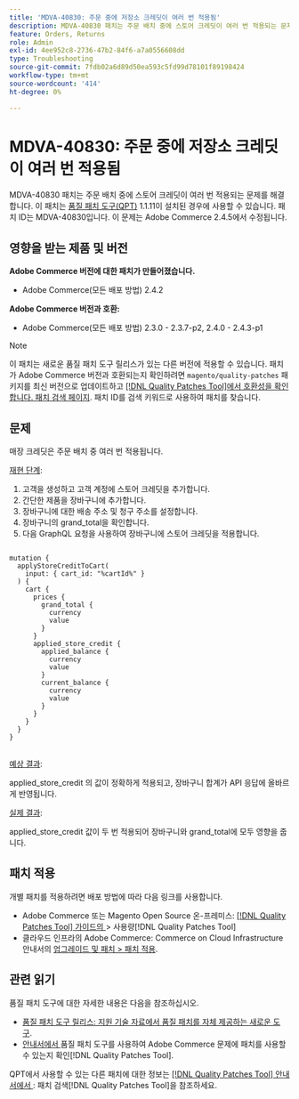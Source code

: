 ```yaml
---
title: 'MDVA-40830: 주문 중에 저장소 크레딧이 여러 번 적용됨'
description: MDVA-40830 패치는 주문 배치 중에 스토어 크레딧이 여러 번 적용되는 문제를 해결합니다. 이 패치는 [Quality Patches Tool (QPT)](https://experienceleague.adobe.com/en/docs/commerce-operations/tools/quality-patches-tool/quality-patches-tool-to-self-serve-quality-patches) 1.1.11이 설치된 경우 사용할 수 있습니다. 패치 ID는 MDVA-40830입니다. 이 문제는 Adobe Commerce 2.4.5에서 수정됩니다.
feature: Orders, Returns
role: Admin
exl-id: 4ee952c8-2736-47b2-84f6-a7a0556608dd
type: Troubleshooting
source-git-commit: 7fdb02a6d89d50ea593c5fd99d78101f89198424
workflow-type: tm+mt
source-wordcount: '414'
ht-degree: 0%

---
```


# MDVA-40830: 주문 중에 저장소 크레딧이 여러 번 적용됨

MDVA-40830 패치는 주문 배치 중에 스토어 크레딧이 여러 번 적용되는 문제를 해결합니다. 이 패치는 [품질 패치 도구(QPT)](https://experienceleague.adobe.com/en/docs/commerce-operations/tools/quality-patches-tool/quality-patches-tool-to-self-serve-quality-patches) 1.1.11이 설치된 경우에 사용할 수 있습니다. 패치 ID는 MDVA-40830입니다. 이 문제는 Adobe Commerce 2.4.5에서 수정됩니다.

## 영향을 받는 제품 및 버전

**Adobe Commerce 버전에 대한 패치가 만들어졌습니다.**

* Adobe Commerce(모든 배포 방법) 2.4.2

**Adobe Commerce 버전과 호환:**

* Adobe Commerce(모든 배포 방법) 2.3.0 - 2.3.7-p2, 2.4.0 - 2.4.3-p1

>[!NOTE]
>
>이 패치는 새로운 품질 패치 도구 릴리스가 있는 다른 버전에 적용할 수 있습니다. 패치가 Adobe Commerce 버전과 호환되는지 확인하려면 `magento/quality-patches` 패키지를 최신 버전으로 업데이트하고 [[!DNL Quality Patches Tool]에서 호환성을 확인합니다. 패치 검색 페이지](https://experienceleague.adobe.com/en/docs/commerce-operations/tools/quality-patches-tool/quality-patches-tool-to-self-serve-quality-patches). 패치 ID를 검색 키워드로 사용하여 패치를 찾습니다.

## 문제

매장 크레딧은 주문 배치 중 여러 번 적용됩니다.

<u>재현 단계</u>:

1. 고객을 생성하고 고객 계정에 스토어 크레딧을 추가합니다.
1. 간단한 제품을 장바구니에 추가합니다.
1. 장바구니에 대한 배송 주소 및 청구 주소를 설정합니다.
1. 장바구니의 grand_total을 확인합니다.
1. 다음 GraphQL 요청을 사용하여 장바구니에 스토어 크레딧을 적용합니다.

<pre>
<code class="language-graphql">
mutation {
  applyStoreCreditToCart(
    input: { cart_id: "%cartId%" }
  ) {
    cart {
      prices {
        grand_total {
          currency
          value
        }
      }
      applied_store_credit {
        applied_balance {
          currency
          value
        }
        current_balance {
          currency
          value
        }
      }
    }
  }
}
</code>
</pre>

<u>예상 결과</u>:

applied_store_credit 의 값이 정확하게 적용되고, 장바구니 합계가 API 응답에 올바르게 반영됩니다.

<u>실제 결과</u>:

applied_store_credit 값이 두 번 적용되어 장바구니와 grand_total에 모두 영향을 줍니다.

## 패치 적용

개별 패치를 적용하려면 배포 방법에 따라 다음 링크를 사용합니다.

* Adobe Commerce 또는 Magento Open Source 온-프레미스: [[!DNL Quality Patches Tool]  가이드의 ](/help/tools/quality-patches-tool/usage.md)> 사용량[!DNL Quality Patches Tool]
* 클라우드 인프라의 Adobe Commerce: Commerce on Cloud Infrastructure 안내서의 [업그레이드 및 패치 > 패치 적용](https://experienceleague.adobe.com/docs/commerce-cloud-service/user-guide/develop/upgrade/apply-patches.html).

## 관련 읽기

품질 패치 도구에 대한 자세한 내용은 다음을 참조하십시오.

* [품질 패치 도구 릴리스: 지원 기술 자료에서 품질 패치를 자체 제공하는 새로운 도구](https://experienceleague.adobe.com/en/docs/commerce-operations/tools/quality-patches-tool/quality-patches-tool-to-self-serve-quality-patches).
* [ 안내서에서 ](/help/tools/quality-patches-tool/patches-available-in-qpt/check-patch-for-magento-issue-with-magento-quality-patches.md)품질 패치 도구를 사용하여 Adobe Commerce 문제에 패치를 사용할 수 있는지 확인[!DNL Quality Patches Tool].

QPT에서 사용할 수 있는 다른 패치에 대한 정보는 [[!DNL Quality Patches Tool] 안내서에서 ](https://experienceleague.adobe.com/tools/commerce-quality-patches/index.html): 패치 검색[!DNL Quality Patches Tool]을 참조하세요.
